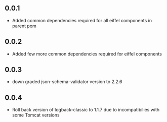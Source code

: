 ## 0.0.1
- Added common dependencies required for all eiffel components in parent pom

## 0.0.2
- Added few more common dependencies required for eiffel components 

## 0.0.3
- down graded json-schema-validator version to 2.2.6

## 0.0.4
- Roll back version of logback-classic to 1.1.7 due to incompatibilies with some Tomcat versions
